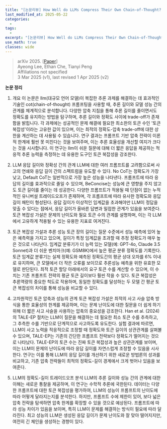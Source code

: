 ```yaml
---
title: "[논문리뷰] How Well do LLMs Compress Their Own Chain-of-Thought? A Token Complexity Approach"
last_modified_at: 2025-05-22
categories:
  - 
tags:
  - 
excerpt: "[논문리뷰] How Well do LLMs Compress Their Own Chain-of-Thought? A Token Complexity Approach"
use_math: true
classes: wide
---
```



> arXiv 2025. [[Paper](https://arxiv.org/pdf/2503.01141)]  
> Ayeong Lee, Ethan Che, Tianyi Peng  
> Affiliations not specified  
> 3 Mar 2025 (v1), last revised 1 Apr 2025 (v2)  


**논문 정리**

1. 개요
이 논문은 llm(대규모 언어 모델)이 복잡한 추론 과제를 해결하는 데 효과적인 기술인 cot(chain-of-thought) 프롬프팅을 사용할 때, 추론 길이와 모델 성능 간의 관계를 체계적으로 분석합니다. 다양한 압축 지침을 통해 추론 길이를 줄이면서도 정확도를 유지하는 방법을 탐구하며, 추론 길이와 정확도 사이에 trade-off가 존재함을 밝힙니다. 각 과제에는 성공적인 문제 해결에 필요한 최소한의 토큰 수인 '토큰 복잡성'이라는 고유한 값이 있으며, 이는 최적의 정확도-압축 trade-off에 대한 상한을 계산하는 데 사용될 수 있습니다. 연구 결과는 프롬프트 기반 압축 전략이 이론적 한계에 훨씬 못 미친다는 것을 보여주며, 이는 추론 효율성을 개선할 여지가 크다는 것을 시사합니다. 이 연구는 llm이 쉬운 질문에 대해 더 짧은 응답을 제공하는 적응적 추론 능력을 측정하는 데 유용한 도구인 토큰 복잡성을 강조한다.

2. LLM 응답 길이와 정확성 간의 관계
LLM에 대한 여러 프롬프트를 고려함으로써 사고의 연쇄와 응답 길이 간의 스펙트럼을 유도할 수 있다. No CoT는 정확도가 가장 낮고, Default CoT는 일반적으로 가장 높은 성능을 나타낸다.
프롬프트에 따라 응답의 길이를 효과적으로 줄일 수 있으며, BeConcise는 성능에 큰 영향을 주지 않고도 토큰 길이를 줄이는 데 성공한다.
다양한 프롬프트가 적용될 때 단점이 없는 누적적인 유니버설 트레이드오프가 존재하며, 각 프롬프트에 따라 유사한 정확도와 응답 길이 패턴이 형성된다.
응답 길이가 이상적인 임계값을 초과해야만 LLM이 정답을 맞출 수 있다는 점에서, 응답 길이가 올바른 답변과 밀접한 관계가 있음을 보여준다.
토큰 복잡성 가설은 문제의 난이도와 필요 토큰 수의 관계를 설명하며, 이는 각 LLM에서 고유하게 적용될 수 있는 유용한 지표로 여겨진다.

3. 토큰 복잡성 가설과 추론 성능
토큰 장의 길이는 질문 수준에서 성능 예측에 있어 높은 예측력을 가지고 있으며, 길이가 특정 임계값을 초과할 때 추정 정확도가 매우 높은 것으로 나타난다.
임계값 분류기가 더 능력 있는 모델(예: GPT-4o, Claude 3.5 Sonnet)과 더 쉬운 벤치마크(예: GSM8K)에서 높은 평균 분류 정확도를 기록한다.
토큰 임계값 분류기는 실제 정확도와 예측된 정확도간의 평균 상대 오차를 6% 이내로 유지하며, 큰 모델에서 더 작은 오류를 보이므로 추론성능 예측을 위한 유효한 모델로 판단된다.
최적 토큰 할당 아래에서의 요구 토큰 수를 계산할 수 있으며, 이 수치는 기존 프롬프트 전략의 평균 토큰 길이보다 훨씬 작을 수 있다.
토큰 복잡성은 추론역량의 중요한 척도로 작용하며, 동일한 정확도를 달성하는 두 모델 간 평균 토큰 복잡성의 차이를 통해 성능을 비교할 수 있다.

4. 고차원적인 토큰 압축과 성능의 관계
토큰 복잡성 가설은 최적의 사고 사슬 압축 방식을 통한 효율성의 한계를 제공하며, 이는 문제 난이도에 대한 질문을 더 쉽게 하기 위해 더 짧은 사고 사슬을 사용하는 압축의 중요성을 강조한다.
Han et al. (2024)의 TALE-EP 절차는 LLM이 질문을 해결하는 데 필요한 최소 토큰 수를 추측하고, 그 추측한 수를 기반으로 단계적으로 사고하도록 유도한다.
실험 결과에 따르면, LLM이 사고 노력을 적응적으로 조정할 때 정확도와 토큰 길이의 상관관계를 살펴볼 수 있으며, TALE-EP는 기존의 간단한 프롬프트 전략보다 정확도가 떨어지는 것으로 나타났다.
TALE-EP의 토큰 수는 진짜 토큰 복잡성과 높은 상관관계를 보이며, 이는 LLM이 문제의 난이도에 따라 응답 길이를 자연스럽게 조정할 수 있음을 시사한다.
연구는 이를 통해 LLM의 응답 길이를 개선하기 위한 새로운 방법론의 성과를 비교하고, 기존 압축 전략들이 최적의 정확도-길이 경계에서 크게 벗어나 있음을 보여준다.

5. LLM의 정확도-길이 트레이드오프 분석
LLM의 추론 길이와 성능 간의 관계에 대한 이해는 새로운 통찰을 제공하며, 이 연구는 수학적 추론에 국한된다.
데이터는 다양한 프롬프트에 대한 토큰 복잡성을 평가하여, LLM의 성능이 프롬프트의 난이도에 따라 어떻게 달라지는지를 분석한다.
하지만, 프롬프트 수에 제한이 있어, 보다 넓은 압축 전략을 탐색하면 압축 한계를 확장할 수 있을 것으로 예상된다.
프롬프트에 따라 성능 차이가 있음을 보이며, 특히 LLM이 문제를 해결하는 방식이 필요에 따라 달라진다.
최고 성능의 LLM은 생성된 응답 길이가 문제 난이도와 잘 맞아 떨어지지만, 여전히 긴 체인을 생성하는 경향이 있다.